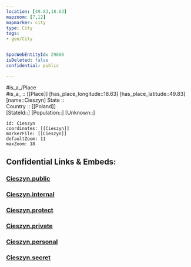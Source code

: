 ```yaml
---
location: [49.83,18.63] 
mapzoom: [7,12] 
mapmarker: city 
type: City
tags:
- geo/City


SpocWebEntityId: 29608
isDeleted: false
confidential: public

---
```

#is_a_/Place  
#is_a_ :: [[Place]] 
[has_place_longitude::18.63] 
[has_place_latitude::49.83] 
[name::Cieszyn] 
State ::  
Country :: [[Poland]]  
[StateId::] 
[Population::] 
[Unknown::] 


```leaflet
id: Cieszyn
coordinates: [[Cieszyn]] 
markerFile: [[Cieszyn]] 
defaultZoom: 11 
maxZoom: 18
```


## Confidential Links & Embeds: 

### [Cieszyn.public](/_public/\Earth\Continent\Europe\Europe~East\Poland\Provinces~Poland\Silesian\CityCieszyn.public.md) 

### [Cieszyn.internal](/_internal/\Earth\Continent\Europe\Europe~East\Poland\Provinces~Poland\Silesian\CityCieszyn.internal.md) 

### [Cieszyn.protect](/_protect/\Earth\Continent\Europe\Europe~East\Poland\Provinces~Poland\Silesian\CityCieszyn.protect.md) 

### [Cieszyn.private](/_private/\Earth\Continent\Europe\Europe~East\Poland\Provinces~Poland\Silesian\CityCieszyn.private.md) 

### [Cieszyn.personal](/_personal/\Earth\Continent\Europe\Europe~East\Poland\Provinces~Poland\Silesian\CityCieszyn.personal.md) 

### [Cieszyn.secret](/_secret/\Earth\Continent\Europe\Europe~East\Poland\Provinces~Poland\Silesian\CityCieszyn.secret.md)

